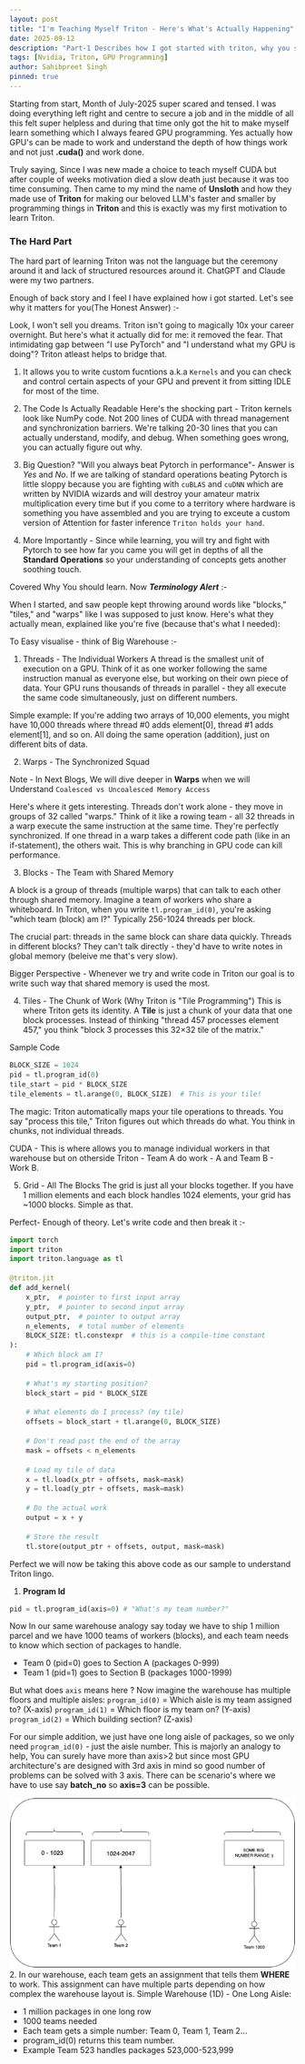 ```yaml
---
layout: post
title: "I'm Teaching Myself Triton - Here's What's Actually Happening"
date: 2025-09-12
description: "Part-1 Describes how I got started with triton, why you should and How to get started"
tags: [Nvidia, Triton, GPU Programming]
author: Sahibpreet Singh
pinned: true
---
```

Starting from start, Month of July-2025 super scared and tensed. I was doing everything left right and centre to secure a job and in the middle of all this felt super helpless and during that time only got the hit to make myself learn something which I always feared GPU programming. Yes actually how GPU's can be made to work and understand the depth of how things work and not just **.cuda()** and work done.

Truly saying, Since I was new made a choice to teach myself CUDA but after couple of weeks motivation died a slow death just because it was too time consuming. Then came to my mind the name of **Unsloth** and how they made use of **Triton** for making our beloved LLM's faster and smaller by programming things in **Triton** and this is exactly was my first motivation to learn Triton.

### The Hard Part
The hard part of learning Triton was not the language but the ceremony around it and lack of structured resources around it. ChatGPT and Claude were my two partners.

Enough of back story and I feel I have explained how i got started. Let's see why it matters for you(The Honest Answer) :-

Look, I won't sell you dreams. Triton isn't going to magically 10x your career overnight. But here's what it actually did for me: it removed the fear. That intimidating gap between "I use PyTorch" and "I understand what my GPU is doing"? Triton atleast helps to bridge that.

1. It allows you to write custom fucntions a.k.a `Kernels` and you can check and control certain aspects of your GPU and prevent it from sitting IDLE for most of the time.
2. The Code Is Actually Readable
Here's the shocking part - Triton kernels look like NumPy code. Not 200 lines of CUDA with thread management and synchronization barriers. We're talking 20-30 lines that you can actually understand, modify, and debug. When something goes wrong, you can actually figure out why.
3. Big Question? "Will you always beat Pytorch in performance"- Answer is *Yes* and *No*. If we are talking of standard operations beating Pytorch is little sloppy because you are fighting with `cuBLAS` and `cuDNN` which are written by NVIDIA wizards and will destroy your amateur matrix multiplication every time but if you come to a territory where hardware is something you have assembled and you are trying to exceute a custom version of Attention for faster inference `Triton holds your hand`.

4. More Importantly - Since while learning, you will try and fight with Pytorch to see how far you came you will get in depths of all the **Standard Operations** so your understanding of concepts gets another soothing touch.

Covered Why You should learn. Now  ***Terminology Alert*** :-

When I started, and saw people kept throwing around words like "blocks," "tiles," and "warps" like I was supposed to just know. Here's what they actually mean, explained like you're five (because that's what I needed):

To Easy visualise - think of Big Warehouse :-

1. Threads - The Individual Workers
A thread is the smallest unit of execution on a GPU. Think of it as one worker following the same instruction manual as everyone else, but working on their own piece of data. 
Your GPU runs thousands of threads in parallel - they all execute the same code simultaneously, just on different numbers.

Simple example: If you're adding two arrays of 10,000 elements, you might have 10,000 threads where thread #0 adds element[0], thread #1 adds element[1], and so on. All doing the same operation (addition), just on different bits of data.

2. Warps - The Synchronized Squad 

Note - In Next Blogs, We will dive deeper in **Warps** when we will Understand `Coalesced vs Uncoalesced Memory Access`

Here's where it gets interesting. Threads don't work alone - they move in groups of 32 called "warps." Think of it like a rowing team - all 32 threads in a warp execute the same instruction at the same time. They're perfectly synchronized. If one thread in a warp takes a different code path (like in an if-statement), the others wait. This is why branching in GPU code can kill performance.

3. Blocks - The Team with Shared Memory

A block is a group of threads (multiple warps) that can talk to each other through shared memory. Imagine a team of workers who share a whiteboard. In Triton, when you write `tl.program_id(0)`, you're asking "which team (block) am I?" Typically 256-1024 threads per block.

The crucial part: threads in the same block can share data quickly. Threads in different blocks? They can't talk directly - they'd have to write notes in global memory (beleive me that's very slow).

Bigger Perspective - Whenever we try and write code in Triton our goal is to write such way that shared memory is used the most.

4. Tiles - The Chunk of Work (Why Triton is "Tile Programming")
This is where Triton gets its identity. A **Tile** is just a chunk of your data that one block processes. Instead of thinking "thread 457 processes element 457," you think "block 3 processes this 32×32 tile of the matrix."

Sample Code
```python
BLOCK_SIZE = 1024
pid = tl.program_id(0)
tile_start = pid * BLOCK_SIZE
tile_elements = tl.arange(0, BLOCK_SIZE)  # This is your tile!
```
The magic: Triton automatically maps your tile operations to threads. You say "process this tile," Triton figures out which threads do what. You think in chunks, not individual threads.

CUDA - This is where allows you to manage individual workers in that warehouse but on otherside
Triton - Team A do work - A and Team B - Work B.

5. Grid - All The Blocks
The grid is just all your blocks together. If you have 1 million elements and each block handles 1024 elements, your grid has ~1000 blocks. Simple as that.

Perfect- Enough of theory. Let's write code and then break it :-

```python
import torch
import triton
import triton.language as tl

@triton.jit
def add_kernel(
    x_ptr,  # pointer to first input array
    y_ptr,  # pointer to second input array  
    output_ptr,  # pointer to output array
    n_elements,  # total number of elements
    BLOCK_SIZE: tl.constexpr  # this is a compile-time constant
):
    # Which block am I?
    pid = tl.program_id(axis=0)
    
    # What's my starting position?
    block_start = pid * BLOCK_SIZE
    
    # What elements do I process? (my tile)
    offsets = block_start + tl.arange(0, BLOCK_SIZE)
    
    # Don't read past the end of the array
    mask = offsets < n_elements
    
    # Load my tile of data
    x = tl.load(x_ptr + offsets, mask=mask)
    y = tl.load(y_ptr + offsets, mask=mask)
    
    # Do the actual work
    output = x + y
    
    # Store the result
    tl.store(output_ptr + offsets, output, mask=mask)
```
Perfect we will now be taking this above code as our sample to understand Triton lingo.

1. **Program Id**

```python
pid = tl.program_id(axis=0) # "What's my team number?"
```
Now In our same warehouse analogy say today we have to ship 1 million parcel and we have 1000 teams of workers (blocks), and each team needs to know which section of packages to handle.
* Team 0 (pid=0) goes to Section A (packages 0-999)
* Team 1 (pid=1) goes to Section B (packages 1000-1999)

But what does `axis` means here ?
Now imagine the warehouse has multiple floors and multiple aisles:
`program_id(0)` = Which aisle is my team assigned to? (X-axis)
`program_id(1)` = Which floor is my team on? (Y-axis)
`program_id(2)` = Which building section? (Z-axis)

For our simple addition, we just have one long aisle of packages, so we only need `program_id(0)` - just the aisle number.
This is majorly an analogy to help, You can surely have more than axis>2 but since  most GPU architecture's are designed with 3rd axis in mind so good number of problems can be solved with 3 axis.
There can be scenario's where we have to use say **batch_no** so **axis=3** can be possible.

![warehouse](assets/blog-1-Triton/BLOG-1-team-diag1.png)
2. In our warehouse, each team gets an assignment that tells them **WHERE** to work. This assignment can have multiple parts depending on how complex the warehouse layout is.
Simple Warehouse (1D) - One Long Aisle:

* 1 million packages in one long row
* 1000 teams needed
* Each team gets a simple number: Team 0, Team 1, Team 2...
* program_id(0) returns this team number.
* Example Team 523 handles packages 523,000-523,999